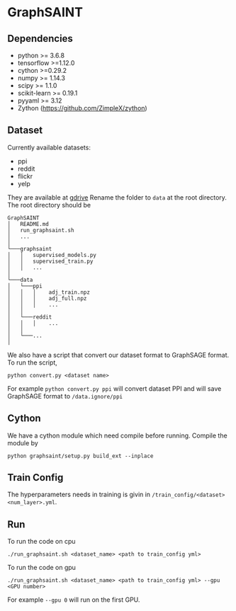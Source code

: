 # GraphSAINT

## Dependencies

* python >= 3.6.8
* tensorflow >=1.12.0
* cython >=0.29.2
* numpy >= 1.14.3
* scipy >= 1.1.0
* scikit-learn >= 0.19.1
* pyyaml >= 3.12
* Zython (https://github.com/ZimpleX/zython)

## Dataset

Currently available datasets:

* ppi
* reddit
* flickr
* yelp
  
They are available at [gdrive](https://drive.google.com/open?id=1zycmmDES39zVlbVCYs88JTJ1Wm5FbfLz) Rename the folder to `data` at the root directory.  The root directory should be

```
GraphSAINT
│   README.md
│   run_graphsaint.sh
│   ... 
│
└───graphsaint
│   │   supervised_models.py
│   │   supervised_train.py
│   │   ...
│   
└───data
│   └───ppi
│   │   │    adj_train.npz
│   │   │    adj_full.npz
│   │   │    ...
│   │   
│   └───reddit
│   │   │    ...
│   │
│   └───...
│
```

We also have a script that convert our dataset format to GraphSAGE format. To run the script,

`python convert.py <dataset name>`

For example `python convert.py ppi` will convert dataset PPI and will save GraphSAGE format to `/data.ignore/ppi`
  


## Cython

We have a cython module which need compile before running. Compile the module by

`python graphsaint/setup.py build_ext --inplace`

## Train Config

The hyperparameters needs in training is givin in `/train_config/<dataset><num_layer>.yml`.

## Run

To run the code on cpu

`./run_graphsaint.sh <dataset_name> <path to train_config yml>`

To run the code on gpu

`./run_graphsaint.sh <dataset_name> <path to train_config yml> --gpu <GPU number>`

For example `--gpu 0` will run on the first GPU. 
